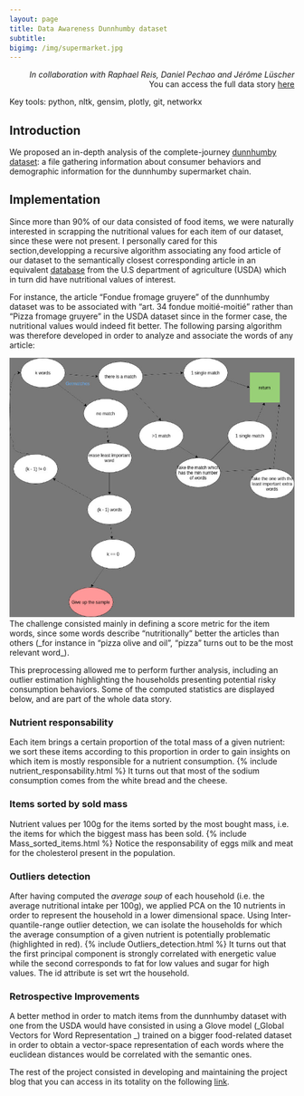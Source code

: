 ```yaml
---
layout: page
title: Data Awareness Dunnhumby dataset
subtitle: 
bigimg: /img/supermarket.jpg
---
```




<p align="right">
<i>In collaboration with Raphael Reis, Daniel Pechao and Jérôme Lüscher</i><br>You can access the full data story <a href="https://raphaelreis.github.io/ADA_project/#/"> here </a><br></p>


<p class="used_tools">Key tools: python, nltk, gensim, plotly, git, networkx</p>

## Introduction
We proposed an in-depth analysis of the complete-journey [dunnhumby dataset](https://www.dunnhumby.com/careers/engineering/sourcefiles): a file gathering information about consumer behaviors and demographic information for the dunnhumby supermarket chain. <br>

## Implementation
Since more than 90% of our data consisted of food items, we were naturally interested in scrapping the nutritional values for each item of our dataset, since these were not present. I personally cared for this section,developping a recursive algorithm associating any food article of our dataset to the semantically closest corresponding article in an equivalent <a href="https://fdc.nal.usda.gov/">database</a> from the U.S department of agriculture (USDA) which in turn did have nutritional values of interest. <br>

For instance, the article “Fondue fromage gruyere” of the dunnhumby dataset was to be associated with “art. 34 fondue moitié-moitié” rather than “Pizza fromage gruyere” in the USDA dataset since in the former case, the nutritional values would indeed fit better.
The following parsing algorithm was therefore developed in order to analyze and associate the words of any article:

<img src= "/img/rec_algo.jpg">
The challenge consisted mainly in defining a score metric for the item words, since some words describe “nutritionally” better the articles  than others (_for instance in “pizza olive and oil”, “pizza” turns out to be the most relevant word_). <br>


This preprocessing allowed me to perform further analysis, including an outlier estimation highlighting the households presenting potential risky consumption behaviors. Some of the computed statistics are displayed below, and are part of the whole data story.

### Nutrient responsability
Each item brings a certain proportion of the total mass of a given nutrient: we sort these items according to this proportion in order to gain insights on which item is mostly responsible for a nutrient consumption.
{% include nutrient_responsability.html %}
It turns out that most of the sodium consumption comes from the white bread and the cheese.

### Items sorted by sold mass
Nutrient values per 100g for the items sorted by the most bought mass, i.e. the items for which the biggest mass has been sold.
{% include Mass_sorted_items.html %}
Notice the responsability of eggs milk and meat for the cholesterol present in the population.

### Outliers detection
After having computed the _average soup_ of each household (i.e. the average nutritional intake per 100g), we applied PCA on the 10 nutrients in order to represent the household in a lower dimensional space. Using Inter-quantile-range outlier detection, we can isolate the households for which the average consumption of a given nutrient is potentially problematic (highlighted in red).
{% include Outliers_detection.html %}
It turns out that the first principal component is strongly correlated with energetic value while the second corresponds to fat for low values and sugar for high values. The id attribute is set wrt the household.

### Retrospective Improvements
A better method in order to match items from the dunnhumby dataset with one from the USDA would have consisted in using a Glove model (_Global Vectors for Word Representation _) trained on a bigger food-related dataset in order to obtain a vector-space representation of each words where the euclidean distances would be correlated with the semantic ones.

The rest of the project consisted in developing and maintaining the project blog that you can access in its totality on the following <a href="https://raphaelreis.github.io/ADA_project/#/"> link</a>.
